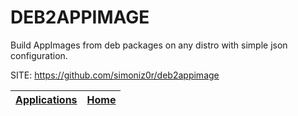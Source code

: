 # DEB2APPIMAGE
 
 Build AppImages from deb packages on any distro with
 simple json configuration.
 
 SITE: https://github.com/simoniz0r/deb2appimage

 | [Applications](https://portable-linux-apps.github.io/apps.html) | [Home](https://portable-linux-apps.github.io)
 | --- | --- |
